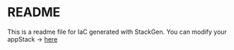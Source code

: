# README
This is a readme file for IaC generated with StackGen.
You can modify your appStack -> [here](http://main.dev.stackgen.com/appstacks/f0b04c38-e7de-435d-ab26-65ec7b8e5dfb)
